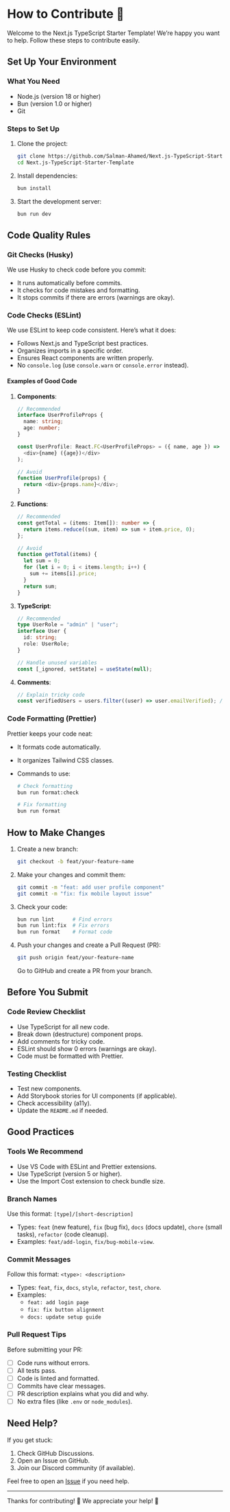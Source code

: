 # How to Contribute 🤝

Welcome to the Next.js TypeScript Starter Template! We’re happy you want to help. Follow these steps to contribute easily.

## Set Up Your Environment

### What You Need

- Node.js (version 18 or higher)
- Bun (version 1.0 or higher)
- Git

### Steps to Set Up

1. Clone the project:

   ```bash
   git clone https://github.com/Salman-Ahamed/Next.js-TypeScript-Starter-Template.git
   cd Next.js-TypeScript-Starter-Template
   ```

2. Install dependencies:

   ```bash
   bun install
   ```

3. Start the development server:

   ```bash
   bun run dev
   ```

## Code Quality Rules

### Git Checks (Husky)

We use Husky to check code before you commit:

- It runs automatically before commits.
- It checks for code mistakes and formatting.
- It stops commits if there are errors (warnings are okay).

### Code Checks (ESLint)

We use ESLint to keep code consistent. Here’s what it does:

- Follows Next.js and TypeScript best practices.
- Organizes imports in a specific order.
- Ensures React components are written properly.
- No `console.log` (use `console.warn` or `console.error` instead).

#### Examples of Good Code

1. **Components**:

   ```typescript
   // Recommended
   interface UserProfileProps {
     name: string;
     age: number;
   }

   const UserProfile: React.FC<UserProfileProps> = ({ name, age }) => (
     <div>{name} ({age})</div>
   );

   // Avoid
   function UserProfile(props) {
     return <div>{props.name}</div>;
   }
   ```

2. **Functions**:

   ```typescript
   // Recommended
   const getTotal = (items: Item[]): number => {
     return items.reduce((sum, item) => sum + item.price, 0);
   };

   // Avoid
   function getTotal(items) {
     let sum = 0;
     for (let i = 0; i < items.length; i++) {
       sum += items[i].price;
     }
     return sum;
   }
   ```

3. **TypeScript**:

   ```typescript
   // Recommended
   type UserRole = "admin" | "user";
   interface User {
     id: string;
     role: UserRole;
   }

   // Handle unused variables
   const [_ignored, setState] = useState(null);
   ```

4. **Comments**:

   ```typescript
   // Explain tricky code
   const verifiedUsers = users.filter((user) => user.emailVerified); // Keep only users with verified emails
   ```

### Code Formatting (Prettier)

Prettier keeps your code neat:

- It formats code automatically.
- It organizes Tailwind CSS classes.
- Commands to use:

  ```bash
  # Check formatting
  bun run format:check

  # Fix formatting
  bun run format
  ```

## How to Make Changes

1. Create a new branch:

   ```bash
   git checkout -b feat/your-feature-name
   ```

2. Make your changes and commit them:

   ```bash
   git commit -m "feat: add user profile component"
   git commit -m "fix: fix mobile layout issue"
   ```

3. Check your code:

   ```bash
   bun run lint      # Find errors
   bun run lint:fix  # Fix errors
   bun run format    # Format code
   ```

4. Push your changes and create a Pull Request (PR):

   ```bash
   git push origin feat/your-feature-name
   ```

   Go to GitHub and create a PR from your branch.

## Before You Submit

### Code Review Checklist

- Use TypeScript for all new code.
- Break down (destructure) component props.
- Add comments for tricky code.
- ESLint should show 0 errors (warnings are okay).
- Code must be formatted with Prettier.

### Testing Checklist

- Test new components.
- Add Storybook stories for UI components (if applicable).
- Check accessibility (a11y).
- Update the `README.md` if needed.

## Good Practices

### Tools We Recommend

- Use VS Code with ESLint and Prettier extensions.
- Use TypeScript (version 5 or higher).
- Use the Import Cost extension to check bundle size.

### Branch Names

Use this format: `[type]/[short-description]`

- Types: `feat` (new feature), `fix` (bug fix), `docs` (docs update), `chore` (small tasks), `refactor` (code cleanup).
- Examples: `feat/add-login`, `fix/bug-mobile-view`.

### Commit Messages

Follow this format: `<type>: <description>`

- Types: `feat`, `fix`, `docs`, `style`, `refactor`, `test`, `chore`.
- Examples:
  - `feat: add login page`
  - `fix: fix button alignment`
  - `docs: update setup guide`

### Pull Request Tips

Before submitting your PR:

- [ ] Code runs without errors.
- [ ] All tests pass.
- [ ] Code is linted and formatted.
- [ ] Commits have clear messages.
- [ ] PR description explains what you did and why.
- [ ] No extra files (like `.env` or `node_modules`).

## Need Help?

If you get stuck:

1. Check GitHub Discussions.
2. Open an Issue on GitHub.
3. Join our Discord community (if available).

Feel free to open an [Issue](https://github.com/Salman-Ahamed/Next.js-TypeScript-Starter-Template/issues) if you need help.

---

Thanks for contributing! 🚀 We appreciate your help! 💙
